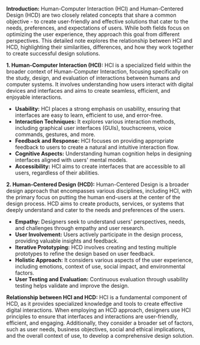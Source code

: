 **Introduction:** Human-Computer Interaction (HCI) and Human-Centered Design (HCD) are two closely related concepts that share a common objective - to create user-friendly and effective solutions that cater to the needs, preferences, and expectations of users. While both fields focus on optimizing the user experience, they approach this goal from different perspectives. This detailed note explores the relationship between HCI and HCD, highlighting their similarities, differences, and how they work together to create successful design solutions.

**1. Human-Computer Interaction (HCI):** HCI is a specialized field within the broader context of Human-Computer Interaction, focusing specifically on the study, design, and evaluation of interactions between humans and computer systems. It involves understanding how users interact with digital devices and interfaces and aims to create seamless, efficient, and enjoyable interactions.

- **Usability:** HCI places a strong emphasis on usability, ensuring that interfaces are easy to learn, efficient to use, and error-free.
- **Interaction Techniques:** It explores various interaction methods, including graphical user interfaces (GUIs), touchscreens, voice commands, gestures, and more.
- **Feedback and Response:** HCI focuses on providing appropriate feedback to users to create a natural and intuitive interaction flow.
- **Cognitive Aspects:** Understanding human cognition helps in designing interfaces aligned with users' mental models.
- **Accessibility:** HCI aims to create interfaces that are accessible to all users, regardless of their abilities.

**2. Human-Centered Design (HCD):** Human-Centered Design is a broader design approach that encompasses various disciplines, including HCI, with the primary focus on putting the human end-users at the center of the design process. HCD aims to create products, services, or systems that deeply understand and cater to the needs and preferences of the users.

- **Empathy:** Designers seek to understand users' perspectives, needs, and challenges through empathy and user research.
- **User Involvement:** Users actively participate in the design process, providing valuable insights and feedback.
- **Iterative Prototyping:** HCD involves creating and testing multiple prototypes to refine the design based on user feedback.
- **Holistic Approach:** It considers various aspects of the user experience, including emotions, context of use, social impact, and environmental factors.
- **User Testing and Evaluation:** Continuous evaluation through usability testing helps validate and improve the design.

**Relationship between HCI and HCD:** HCI is a fundamental component of HCD, as it provides specialized knowledge and tools to create effective digital interactions. When employing an HCD approach, designers use HCI principles to ensure that interfaces and interactions are user-friendly, efficient, and engaging. Additionally, they consider a broader set of factors, such as user needs, business objectives, social and ethical implications, and the overall context of use, to develop a comprehensive design solution.